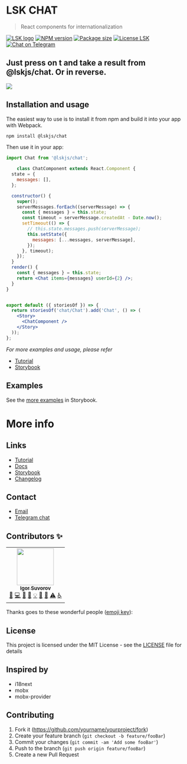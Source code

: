 # LSK CHAT
 
> React components for internationalization

[![LSK logo](https://badgen.net/badge/icon/MADE%20BY%20LSK?icon=zeit&label&color=red&labelColor=red)](https://github.com/lskjs)
[![NPM version](https://badgen.net/npm/v/@lskjs/t)](https://www.npmjs.com/package/@lskjs/chat)
[![Package size](https://badgen.net/bundlephobia/minzip/@lskjs/t)](https://bundlephobia.com/result?p=@lskjs/chat)
[![License LSK](https://badgen.net/npm/license/@lskjs/t)](https://github.com/lskjs/lskjs/blob/master/LICENSE)
[![Chat on Telegram](https://img.shields.io/badge/Chat%20on-Telegram-brightblue.svg)](https://t.me/lskjs)

## Just press on t and take a result from @lskjs/chat. Or in reverse.
<!-- <p align="center"> -->
![](/blog/images/chat.png)

<!-- ## Getting Started -->
## Installation and usage

The easiest way to use is to install it from npm and build it into your app with Webpack.

```bash
npm install @lskjs/chat
```

Then use it in your app:

```jsx
import Chat from '@lskjs/chat';

    class ChatComponent extends React.Component {
  state = {
    messages: [],
  };

  constructor() {
    super();
    serverMessages.forEach((serverMessage) => {
      const { messages } = this.state;
      const timeout = serverMessage.createdAt - Date.now();
      setTimeout(() => {
        // this.state.messages.push(serverMessage);
        this.setState({
          messages: [...messages, serverMessage],
        });
      }, timeout);
    });
  }
  render() {
    const { messages } = this.state;
    return <Chat items={messages} userId={2} />;
  }
}


export default ({ storiesOf }) => {
  return storiesOf('chat/Chat').add('Chat', () => (
    <Story>
      <ChatComponent />
    </Story>
  ));
};
```

_For more examples and usage, please refer_

- [Tutorial](https://github.com/lskjs/ux/blob/master/blog/tutorial.md#lskjs/chat)
- [Storybook](https://lskjs.github.io/ux/?path=/story/t-chat)


## Examples


See the [more examples](https://lskjs.github.io/ux/?path=/story/chat) in Storybook.
# More info

## Links

- [Tutorial](https://github.com/lskjs/ux/blob/master/blog/tutorial.md#lskjs/chat)
- [Docs](https://lskjs.github.io/ux/styleguide/chat)
- [Storybook](https://lskjs.github.io/ux/?path=/story/chat)
- [Changelog](./CHANGELOG.md)

## Contact
- [Email](mailto:hi@isuvorov.com)
- [Telegram chat](https://t.me/lskjs)

## Contributors ✨

<!-- ALL-CONTRIBUTORS-LIST:START - Do not remove or modify this section -->
<!-- prettier-ignore-start -->
<!-- markdownlint-disable -->
<table>
  <tr>
    <td align="center"><a href="https://isuvorov.com.com"><img src="https://avatars2.githubusercontent.com/u/1056977?v=4" width="100px;" alt=""/><br /><sub><b>Igor Suvorov</b></sub></a><br /><a href="#question-isuvorov" title="Answering Questions">💬</a> <a href="isuvorov/lib-starter-kit/isuvorov/lib-starter-kit/commits?author=isuvorov" title="Code">💻</a> <a href="#design-isuvorov" title="Design">🎨</a> <a href="isuvorov/lib-starter-kit/isuvorov/lib-starter-kit/commits?author=isuvorov" title="Documentation">📖</a> <a href="#example-isuvorov" title="Examples">💡</a> <a href="#ideas-isuvorov" title="Ideas, Planning, & Feedback">🤔</a> <a href="isuvorov/lib-starter-kit/isuvorov/lib-starter-kit/pulls?q=is%3Apr+reviewed-by%3Aisuvorov" title="Reviewed Pull Requests">👀</a> <a href="isuvorov/lib-starter-kit/isuvorov/lib-starter-kit/commits?author=isuvorov" title="Tests">⚠️</a> <a href="#a11y-isuvorov" title="Accessibility">️️️️♿️</a></td>
  </tr>
</table>

<!-- markdownlint-enable -->
<!-- prettier-ignore-end -->
<!-- ALL-CONTRIBUTORS-LIST:END -->
Thanks goes to these wonderful people ([emoji key](https://allcontributors.org/docs/en/emoji-key)):


## License

This project is licensed under the MIT License - see the [LICENSE](/LICENSE) file for details


## Inspired by
- i18next
- mobx
- mobx-provider


## Contributing

1. Fork it (<https://github.com/yourname/yourproject/fork>)
2. Create your feature branch (`git checkout -b feature/fooBar`)
3. Commit your changes (`git commit -am 'Add some fooBar'`)
4. Push to the branch (`git push origin feature/fooBar`)
5. Create a new Pull Request



